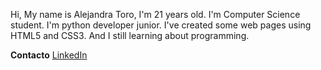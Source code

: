 Hi, 
My name is Alejandra Toro, I'm 21 years old. I'm Computer Science student. I'm python developer junior. I've created some web pages using HTML5 and CSS3. And I still learning about programming.

**Contacto**
[LinkedIn](http://www.linkedin.com/in/alejandra-toro-grisales-8a8a8b217 "LinkedIn")

<!---
Aleja184/Aleja184 is a ✨ special ✨ repository because its `README.md` (this file) appears on your GitHub profile.
You can click the Preview link to take a look at your changes.
--->
